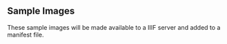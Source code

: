 ## Sample Images
These sample images will be made available to a IIIF server and added to a manifest file.